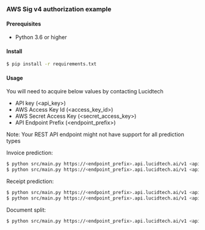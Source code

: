 ### AWS Sig v4 authorization example

#### Prerequisites

* Python 3.6 or higher

#### Install

```bash
$ pip install -r requirements.txt
```

#### Usage

You will need to acquire below values by contacting Lucidtech

* API key (<api_key>)
* AWS Access Key Id (<access_key_id>)
* AWS Secret Access Key (<secret_access_key>)
* API Endpoint Prefix (<endpoint_prefix>)

Note: Your REST API endpoint might not have support for all prediction types

Invoice prediction:

```bash
$ python src/main.py https://<endpoint_prefix>.api.lucidtech.ai/v1 <api_key> <access_key_id> <secret_access_key> invoice_prediction invoice.pdf application/pdf
$ python src/main.py https://<endpoint_prefix>.api.lucidtech.ai/v1 <api_key> <access_key_id> <secret_access_key> invoice_prediction invoice.jpeg image/jpeg
```

Receipt prediction:

```bash
$ python src/main.py https://<endpoint_prefix>.api.lucidtech.ai/v1 <api_key> <access_key_id> <secret_access_key> receipt_prediction receipt.pdf application/pdf
$ python src/main.py https://<endpoint_prefix>.api.lucidtech.ai/v1 <api_key> <access_key_id> <secret_access_key> receipt_prediction receipt.jpeg image/jpeg
```

Document split:

```bash
$ python src/main.py https://<endpoint_prefix>.api.lucidtech.ai/v1 <api_key> <access_key_id> <secret_access_key> document_split document.pdf application/pdf
```
